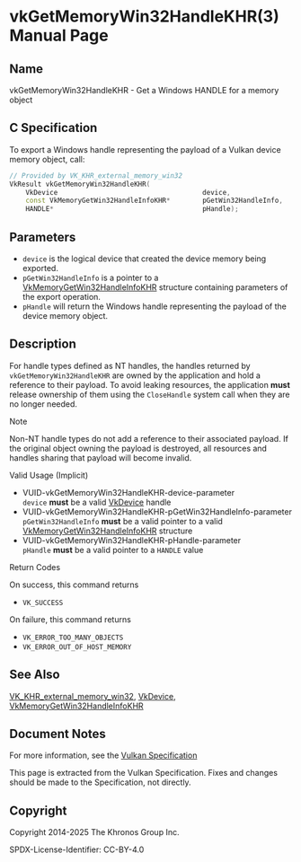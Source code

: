# vkGetMemoryWin32HandleKHR(3) Manual Page

## Name

vkGetMemoryWin32HandleKHR - Get a Windows HANDLE for a memory object



## [](#_c_specification)C Specification

To export a Windows handle representing the payload of a Vulkan device memory object, call:

```c++
// Provided by VK_KHR_external_memory_win32
VkResult vkGetMemoryWin32HandleKHR(
    VkDevice                                    device,
    const VkMemoryGetWin32HandleInfoKHR*        pGetWin32HandleInfo,
    HANDLE*                                     pHandle);
```

## [](#_parameters)Parameters

- `device` is the logical device that created the device memory being exported.
- `pGetWin32HandleInfo` is a pointer to a [VkMemoryGetWin32HandleInfoKHR](https://registry.khronos.org/vulkan/specs/latest/man/html/VkMemoryGetWin32HandleInfoKHR.html) structure containing parameters of the export operation.
- `pHandle` will return the Windows handle representing the payload of the device memory object.

## [](#_description)Description

For handle types defined as NT handles, the handles returned by `vkGetMemoryWin32HandleKHR` are owned by the application and hold a reference to their payload. To avoid leaking resources, the application **must** release ownership of them using the `CloseHandle` system call when they are no longer needed.

Note

Non-NT handle types do not add a reference to their associated payload. If the original object owning the payload is destroyed, all resources and handles sharing that payload will become invalid.

Valid Usage (Implicit)

- [](#VUID-vkGetMemoryWin32HandleKHR-device-parameter)VUID-vkGetMemoryWin32HandleKHR-device-parameter  
  `device` **must** be a valid [VkDevice](https://registry.khronos.org/vulkan/specs/latest/man/html/VkDevice.html) handle
- [](#VUID-vkGetMemoryWin32HandleKHR-pGetWin32HandleInfo-parameter)VUID-vkGetMemoryWin32HandleKHR-pGetWin32HandleInfo-parameter  
  `pGetWin32HandleInfo` **must** be a valid pointer to a valid [VkMemoryGetWin32HandleInfoKHR](https://registry.khronos.org/vulkan/specs/latest/man/html/VkMemoryGetWin32HandleInfoKHR.html) structure
- [](#VUID-vkGetMemoryWin32HandleKHR-pHandle-parameter)VUID-vkGetMemoryWin32HandleKHR-pHandle-parameter  
  `pHandle` **must** be a valid pointer to a `HANDLE` value

Return Codes

On success, this command returns

- `VK_SUCCESS`

On failure, this command returns

- `VK_ERROR_TOO_MANY_OBJECTS`
- `VK_ERROR_OUT_OF_HOST_MEMORY`

## [](#_see_also)See Also

[VK\_KHR\_external\_memory\_win32](https://registry.khronos.org/vulkan/specs/latest/man/html/VK_KHR_external_memory_win32.html), [VkDevice](https://registry.khronos.org/vulkan/specs/latest/man/html/VkDevice.html), [VkMemoryGetWin32HandleInfoKHR](https://registry.khronos.org/vulkan/specs/latest/man/html/VkMemoryGetWin32HandleInfoKHR.html)

## [](#_document_notes)Document Notes

For more information, see the [Vulkan Specification](https://registry.khronos.org/vulkan/specs/latest/html/vkspec.html#vkGetMemoryWin32HandleKHR)

This page is extracted from the Vulkan Specification. Fixes and changes should be made to the Specification, not directly.

## [](#_copyright)Copyright

Copyright 2014-2025 The Khronos Group Inc.

SPDX-License-Identifier: CC-BY-4.0